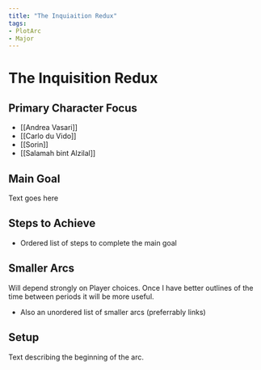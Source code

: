 ```yaml
---
title: "The Inquiaition Redux"
tags:
- PlotArc
- Major
---
```


# The Inquisition Redux
## Primary Character Focus
- [[Andrea Vasari]]
- [[Carlo du Vido]]
- [[Sorin]]
- [[Salamah bint Alzilal]]

## Main Goal
Text goes here

## Steps to Achieve
 - Ordered list of steps to complete the main goal

## Smaller Arcs
Will depend strongly on Player choices.  Once I have better outlines of the time between periods it will be more useful.

- Also an unordered list of smaller arcs (preferrably links)

## Setup
Text describing the beginning of the arc. 